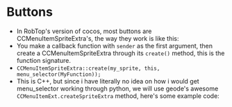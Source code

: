 # Buttons
- In RobTop's version of cocos, most buttons are CCMenuItemSpriteExtra's, the way they work is like this:
- You make a callback function with `sender` as the first argument, then create a CCMenuItemSpriteExtra through its `create()` method, this is the function signature.
- `CCMenuItemSpriteExtra::create(my_sprite, this, menu_selector(MyFunction));`
- This is C++, but since i have literally no idea on how i would get menu_selector working through python, we will use geode's awesome `CCMenuItemExt.createSpriteExtra` method, here's some example code:

